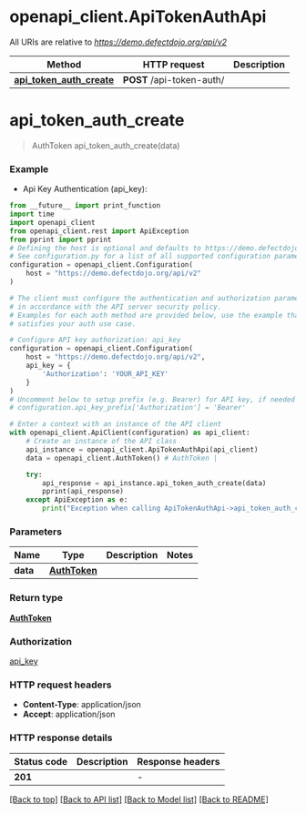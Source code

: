 # openapi_client.ApiTokenAuthApi

All URIs are relative to *https://demo.defectdojo.org/api/v2*

Method | HTTP request | Description
------------- | ------------- | -------------
[**api_token_auth_create**](ApiTokenAuthApi.md#api_token_auth_create) | **POST** /api-token-auth/ | 


# **api_token_auth_create**
> AuthToken api_token_auth_create(data)



### Example

* Api Key Authentication (api_key):
```python
from __future__ import print_function
import time
import openapi_client
from openapi_client.rest import ApiException
from pprint import pprint
# Defining the host is optional and defaults to https://demo.defectdojo.org/api/v2
# See configuration.py for a list of all supported configuration parameters.
configuration = openapi_client.Configuration(
    host = "https://demo.defectdojo.org/api/v2"
)

# The client must configure the authentication and authorization parameters
# in accordance with the API server security policy.
# Examples for each auth method are provided below, use the example that
# satisfies your auth use case.

# Configure API key authorization: api_key
configuration = openapi_client.Configuration(
    host = "https://demo.defectdojo.org/api/v2",
    api_key = {
        'Authorization': 'YOUR_API_KEY'
    }
)
# Uncomment below to setup prefix (e.g. Bearer) for API key, if needed
# configuration.api_key_prefix['Authorization'] = 'Bearer'

# Enter a context with an instance of the API client
with openapi_client.ApiClient(configuration) as api_client:
    # Create an instance of the API class
    api_instance = openapi_client.ApiTokenAuthApi(api_client)
    data = openapi_client.AuthToken() # AuthToken | 

    try:
        api_response = api_instance.api_token_auth_create(data)
        pprint(api_response)
    except ApiException as e:
        print("Exception when calling ApiTokenAuthApi->api_token_auth_create: %s\n" % e)
```

### Parameters

Name | Type | Description  | Notes
------------- | ------------- | ------------- | -------------
 **data** | [**AuthToken**](AuthToken.md)|  | 

### Return type

[**AuthToken**](AuthToken.md)

### Authorization

[api_key](../README.md#api_key)

### HTTP request headers

 - **Content-Type**: application/json
 - **Accept**: application/json

### HTTP response details
| Status code | Description | Response headers |
|-------------|-------------|------------------|
**201** |  |  -  |

[[Back to top]](#) [[Back to API list]](../README.md#documentation-for-api-endpoints) [[Back to Model list]](../README.md#documentation-for-models) [[Back to README]](../README.md)

